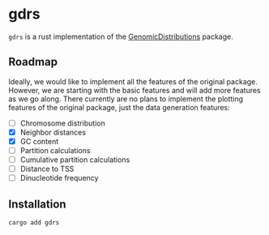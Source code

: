 # gdrs
`gdrs` is a rust implementation of the [GenomicDistributions](https://github.com/databio/GenomicDistributions) package.

## Roadmap
Ideally, we would like to implement all the features of the original package. However, we are starting with the basic features and will add more features as we go along. There currently are no plans to implement the plotting features of the original package, just the data generation features:

- [ ] Chromosome distribution
- [x] Neighbor distances
- [x] GC content
- [ ] Partition calculations
- [ ] Cumulative partition calculations
- [ ] Distance to TSS
- [ ] Dinucleotide frequency

## Installation
```bash
cargo add gdrs
```
